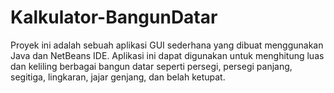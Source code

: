 # Kalkulator-BangunDatar
Proyek ini adalah sebuah aplikasi GUI sederhana yang dibuat menggunakan Java dan NetBeans IDE. Aplikasi ini dapat digunakan untuk menghitung luas dan keliling berbagai bangun datar seperti persegi, persegi panjang, segitiga, lingkaran, jajar genjang, dan belah ketupat.

